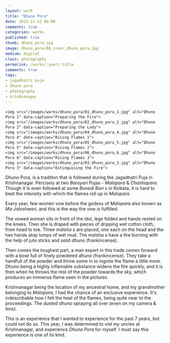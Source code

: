 ```yaml
---
layout: work
title: "Dhuno Pora"
date: 2015-11-22 09:00
comments: true
categories: works
published: true
thumb: dhuno_pora.jpg
image: dhuno_pora/00_cover_dhuno_pora.jpg
medium: digital
class: photography
permalink: /works/:year/:title
comments: true
tags:
- jagadhatri puja
- dhuno pora
- photography
- krishnanagar
---
```


<p style="display: none;">Dhuno Pora, is a tradition that is followed during the Jagadhatri Puja in Krishnanagar. Percisely at two Baroyari Pujas - Malopara & Chashapara.</p>

<p>
  <div class="fotorama" data-keyboard="true" data-arrows="true" data-click="true" data-swipe="true" data-autoplay="true" data-loop="true">
  
    <img src="/images/works/dhuno_pora/01_dhuno_pora_1.jpg" alt="Dhuno Pora 1" data-caption="Preparing the Fire">
    <img src="/images/works/dhuno_pora/02_dhuno_pora_2.jpg" alt="Dhuno Pora 2" data-caption="Preparing the Lady">
    <img src="/images/works/dhuno_pora/04_dhuno_pora_4.jpg" alt="Dhuno Pora 4" data-caption="Rising Flames 1">
    <img src="/images/works/dhuno_pora/05_dhuno_pora_5.jpg" alt="Dhuno Pora 5" data-caption="Rising Flames 2">
    <img src="/images/works/dhuno_pora/06_dhuno_pora_6.jpg" alt="Dhuno Pora 6" data-caption="Rising Flames 3">
    <img src="/images/works/dhuno_pora/03_dhuno_pora_3.jpg" alt="Dhuno Pora 3" data-caption="Extinguising the Fire">
  
  </div>
</p>

Dhuno Pora, is a tradition that is followed during the Jagadhatri Puja in Krishnanagar. Percisely at two _Baroyari_ Pujas - _Malopara_ & _Chashapara_. Though it is even followed at some _Bonedi Bari_ s in Kolkata, it is hard to beat the intensity with which the flames roll up in _Malopara_.

Every year, few women vow before the godess of _Malopara_ also known as _Ma Jaleshwari_, and this is the way the vow is fulfilled.

The vowed woman sits in front of the idol, legs folded and hands rested on the knees. Then she is draped with pieces of dripping wet cotton cloth, from head to toe. Three _malsha_ s are placed, one each on the head and the two hands atop lumps of wet mud. The _malsha_ s have a fire burning with the help of jute sticks and solid _dhuno_ (frankincense).

Then comes the toughest part, a man expert in this trade comes forward with a bowl full of finely powdered _dhuno_ (frankincense). They take a handfull of the powder and throw some in to ingnite the flame a little more. _Dhuno_ being a highly inflamable substance widens the fire quickly, and it is then when he throws the rest of the powder towards the sky, which produces an immense flame seen in the pictures.

Krishnanagar being the location of my ancestral home, and my grandmother belonging to _Malopara_, I had the chance of an exclusive experience. It's indescribable how I felt the heat of the flames, being quite near to the proceedings. The dusted _dhuno_ spraying all over (even on my camera & lens).

This is an experience that I wanted to experience for the past 7 years, but could not do so. This year, I was determined to vist my uncles at Krishnanagar, and experience _Dhuno Pora_ for myself. I must say this experience is one of its kind. 